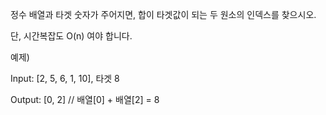 정수 배열과 타겟 숫자가 주어지면, 합이 타겟값이 되는 두 원소의 인덱스를 찾으시오.

단, 시간복잡도 O(n) 여야 합니다.



예제)

Input: [2, 5, 6, 1, 10], 타겟 8

Output: [0, 2] // 배열[0] + 배열[2] = 8
